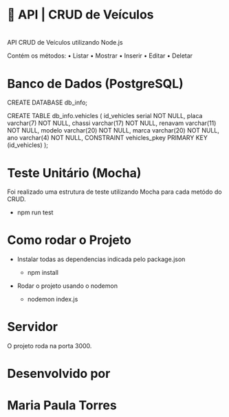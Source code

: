 #  :car: API | CRUD de Veículos
 
 #
 API CRUD de Veículos utilizando Node.js 

Contém os métodos:
• Listar
• Mostrar
• Inserir
• Editar
• Deletar
#

# Banco de Dados (PostgreSQL)

CREATE DATABASE db_info;

CREATE TABLE db_info.vehicles (
	id_vehicles serial NOT NULL,
	placa varchar(7) NOT NULL,
	chassi varchar(17) NOT NULL,
	renavam varchar(11) NOT NULL,
	modelo varchar(20) NOT NULL,
	marca varchar(20) NOT NULL,
	ano varchar(4) NOT NULL,
	CONSTRAINT vehicles_pkey PRIMARY KEY (id_vehicles)
);

# Teste Unitário (Mocha)
Foi realizado uma estrutura de teste utilizando Mocha para cada metódo do CRUD. 
- npm run test

# Como rodar o Projeto

- Instalar todas as dependencias indicada pelo package.json
  - npm install

- Rodar o projeto usando o nodemon
  - nodemon index.js
  

# Servidor
O projeto roda na porta 3000.

# Desenvolvido por
# Maria Paula Torres
